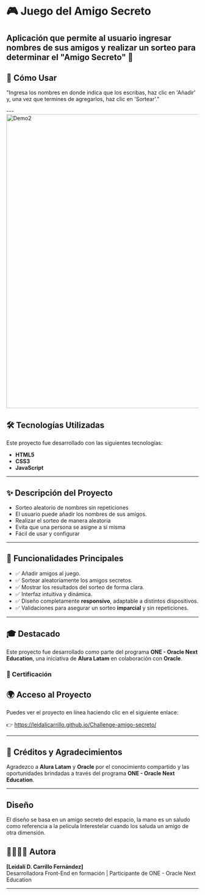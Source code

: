 # 🎮 Juego del Amigo Secreto

**Aplicación que permite al usuario ingresar nombres de sus amigos y realizar un sorteo para determinar el "Amigo Secreto" 🎁** 
---

## 🧠 Cómo Usar

"Ingresa los nombres en donde indica que los escribas, haz clic en 'Añadir' y, una vez que termines de agregarlos, haz clic en 'Sortear'."



---<img width="1366" height="768" alt="Demo2" src="https://github.com/user-attachments/assets/37bf6cd6-d086-4986-a681-855376d83c3f" />


## 🛠 Tecnologías Utilizadas

Este proyecto fue desarrollado con las siguientes tecnologías:

- **HTML5**
- **CSS3**
- **JavaScript**

---

## ✨ Descripción del Proyecto

- Sorteo aleatorio de nombres sin repeticiones
- El usuario puede añadir los nombres de sus amigos.
- Realizar el sorteo de manera aleatoria
- Evita que una persona se asigne a sí misma
- Fácil de usar y configurar

---

## 🎯 Funcionalidades Principales

- ✅ Añadir amigos al juego.
- ✅ Sortear aleatoriamente los amigos secretos.
- ✅ Mostrar los resultados del sorteo de forma clara.
- ✅ Interfaz intuitiva y dinámica.
- ✅ Diseño completamente **responsivo**, adaptable a distintos dispositivos.
- ✅ Validaciones para asegurar un sorteo **imparcial** y sin repeticiones.

---

## 🎓 Destacado

Este proyecto fue desarrollado como parte del programa **ONE - Oracle Next Education**, una iniciativa de **Alura Latam** en colaboración con **Oracle**.

### 🏅 Certificación

## 🌍 Acceso al Proyecto

Puedes ver el proyecto en línea haciendo clic en el siguiente enlace:

👉 https://leidalicarrillo.github.io/Challenge-amigo-secreto/

---

## 💜 Créditos y Agradecimientos

Agradezco a **Alura Latam** y **Oracle** por el conocimiento compartido y las oportunidades brindadas a través del programa **ONE - Oracle Next Education**.

---

## Diseño

El diseño se basa en un amigo secreto del espacio, la mano es un saludo como referencia a la película Interestelar cuando los saluda un amigo de otra dimensión.

## 👩🏻‍💻✨ Autora

**[Leidalí D. Carrillo Fernández]**  
Desarrolladora Front-End en formación | Participante de ONE - Oracle Next Education  


---
